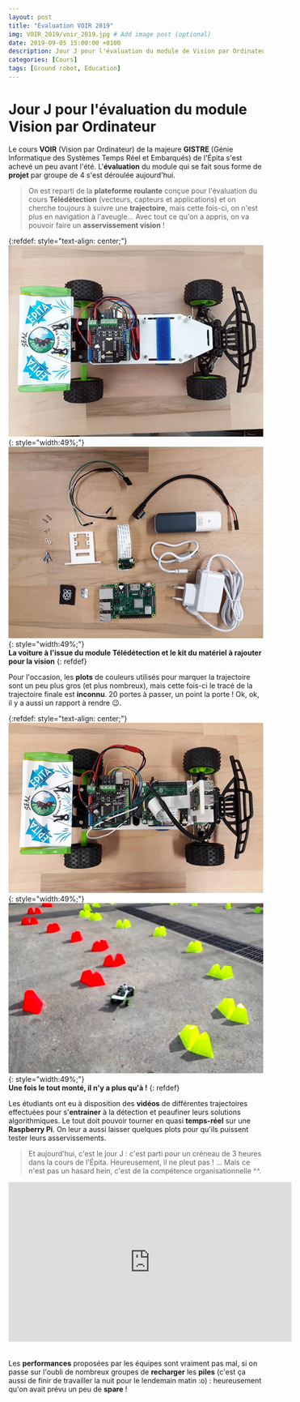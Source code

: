 ```yaml
---
layout: post
title: "Évaluation VOIR 2019"
img: VOIR_2019/voir_2019.jpg # Add image post (optional)
date: 2019-09-05 15:00:00 +0100
description: Jour J pour l'évaluation du module de Vision par Ordinateur 2019
categories: [Cours]
tags: [Ground robot, Education]
---
```



# Jour J pour l'évaluation du module Vision par Ordinateur 
 

Le cours **VOIR** (Vision par Ordinateur) de la majeure **GISTRE** (Génie Informatique des Systèmes Temps Réel et Embarqués) de l'Épita s'est achevé un peu avant l'été. L'**évaluation** du module qui se fait sous forme de **projet** par groupe de 4 s'est déroulée aujourd'hui.

> On est reparti de la **plateforme roulante** conçue pour l'évaluation du cours **Télédétection** (vecteurs, capteurs et applications) et on cherche toujours à suivre une **trajectoire**, mais cette fois-ci, on n'est plus en navigation à l'aveugle... Avec tout ce qu'on a appris, on va pouvoir faire un **asservissement vision** !

{:refdef: style="text-align: center;"}
![image](/assets/img/VOIR_2019/voiture_tele.jpg){: style="width:49%;"} ![image](/assets/img/VOIR_2019/kit_voir.jpg){: style="width:49%;"}<br/> 
**La voiture à l'issue du module Télédétection et le kit du matériel à rajouter pour la vision** 
{: refdef}

Pour l'occasion, les **plots** de couleurs utilisés pour marquer la trajectoire sont un peu plus gros (et plus nombreux), mais cette fois-ci le tracé de la trajectoire finale est **inconnu**. 20 portes à passer, un point la porte ! Ok, ok, il y a aussi un rapport à rendre 😉. 

{:refdef: style="text-align: center;"}
![image](/assets/img/VOIR_2019/voiture_voir.jpg){: style="width:49%;"} ![image](/assets/img/VOIR_2019/eval_voir.jpg){: style="width:49%;"}<br/> 
**Une fois le tout monté, il n'y a plus qu'à !**
{: refdef}


Les étudiants ont eu à disposition des **vidéos** de différentes trajectoires effectuées pour s'**entrainer** à la détection et peaufiner leurs solutions algorithmiques. Le tout doit pouvoir tourner en quasi **temps-réel** sur une **Raspberry Pi**. On leur a aussi laisser quelques plots pour qu'ils puissent tester leurs asservissements.

> Et aujourd'hui, c'est le jour J : c'est parti pour un créneau de 3 heures dans la cours de l'Épita. Heureusement, il ne pleut pas ! ... Mais ce n'est pas un hasard hein, c'est de la compétence organisationnelle ^^.



<center>
<iframe width="560" height="315" src="https://www.youtube.com/embed/2nUTAQYIWks" frameborder="0" allow="accelerometer; autoplay; encrypted-media; gyroscope; picture-in-picture" allowfullscreen></iframe>
</center>


<br/> Les **performances** proposées par les équipes sont vraiment pas mal, si on passe sur l'oubli de nombreux groupes de **recharger** les **piles** (c'est ça aussi de finir de travailler la nuit pour le lendemain matin :o) : heureusement qu'on avait prévu un peu de **spare** ! 